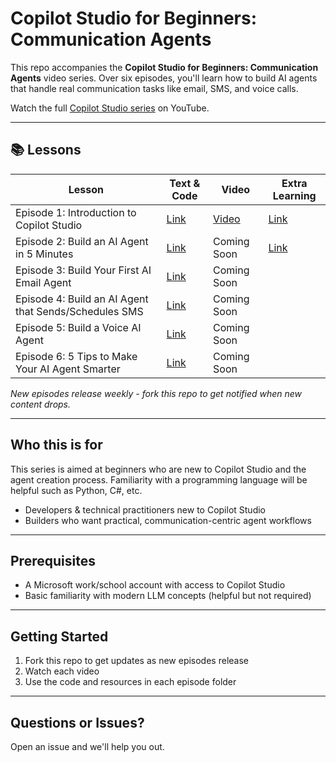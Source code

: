 # Copilot Studio for Beginners: Communication Agents

This repo accompanies the **Copilot Studio for Beginners: Communication Agents** video series. Over six episodes, you'll learn how to build AI agents that handle real communication tasks like email, SMS, and voice calls.

Watch the full [Copilot Studio series](aka.ms/copilot-studio-series-youtube) on YouTube.

---

## 📚 Lessons

| Lesson | Text & Code | Video | Extra Learning |
|--------|-------------|-------|----------------|
| Episode 1: Introduction to Copilot Studio | [Link](./01-intro-copilot-studio) | [Video](#) | [Link](https://learn.microsoft.com/en-us/microsoft-copilot-studio/fundamentals-what-is-copilot-studio) |
| Episode 2: Build an AI Agent in 5 Minutes | [Link](./02-agent-creation) | Coming Soon | [Link](https://learn.microsoft.com/en-us/microsoft-copilot-studio/fundamentals-get-started) |
| Episode 3: Build Your First AI Email Agent | [Link](./03-email-agent) | Coming Soon | |
| Episode 4: Build an AI Agent that Sends/Schedules SMS | [Link](./04-scheduler-agent) | Coming Soon | |
| Episode 5: Build a Voice AI Agent | [Link](./05-voice-agent) | Coming Soon | |
| Episode 6: 5 Tips to Make Your AI Agent Smarter | [Link](./06-optimization-tips) | Coming Soon | |

_New episodes release weekly - fork this repo to get notified when new content drops._

---

## Who this is for

This series is aimed at beginners who are new to Copilot Studio and the agent creation process. Familiarity with a programming language will be helpful such as Python, C#, etc.

- Developers & technical practitioners new to Copilot Studio
- Builders who want practical, communication-centric agent workflows

---

## Prerequisites

- A Microsoft work/school account with access to Copilot Studio  
- Basic familiarity with modern LLM concepts (helpful but not required)

---

## Getting Started

1. Fork this repo to get updates as new episodes release
2. Watch each video
3. Use the code and resources in each episode folder

---

## Questions or Issues?

Open an issue and we'll help you out.

